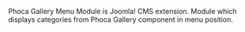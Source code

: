 Phoca Gallery Menu Module is Joomla! CMS extension. Module which displays categories from Phoca Gallery component in menu position.